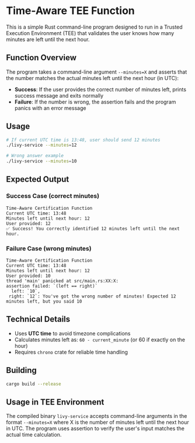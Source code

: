 # Time-Aware TEE Function

This is a simple Rust command-line program designed to run in a Trusted Execution Environment (TEE) that validates the user knows how many minutes are left until the next hour.

## Function Overview

The program takes a command-line argument `--minutes=X` and asserts that the number matches the actual minutes left until the next hour (in UTC):
- **Success**: If the user provides the correct number of minutes left, prints success message and exits normally
- **Failure**: If the number is wrong, the assertion fails and the program panics with an error message

## Usage

```bash
# If current UTC time is 13:48, user should send 12 minutes
./livy-service --minutes=12

# Wrong answer example
./livy-service --minutes=10
```

## Expected Output

### Success Case (correct minutes)
```
Time-Aware Certification Function
Current UTC time: 13:48
Minutes left until next hour: 12
User provided: 12
✅ Success! You correctly identified 12 minutes left until the next hour.
```

### Failure Case (wrong minutes)
```
Time-Aware Certification Function
Current UTC time: 13:48
Minutes left until next hour: 12
User provided: 10
thread 'main' panicked at src/main.rs:XX:X:
assertion failed: `(left == right)`
  left: `10`,
 right: `12`: You've got the wrong number of minutes! Expected 12 minutes left, but you said 10
```

## Technical Details

- Uses **UTC time** to avoid timezone complications
- Calculates minutes left as: `60 - current_minute` (or 60 if exactly on the hour)
- Requires `chrono` crate for reliable time handling

## Building

```bash
cargo build --release
```

## Usage in TEE Environment

The compiled binary `livy-service` accepts command-line arguments in the format `--minutes=X` where X is the number of minutes left until the next hour in UTC. The program uses assertion to verify the user's input matches the actual time calculation. 